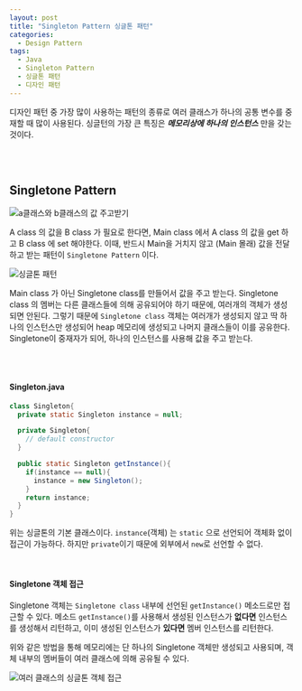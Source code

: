 ```yaml
---
layout: post
title: "Singleton Pattern 싱글톤 패턴"
categories:
  - Design Pattern
tags:
  - Java
  - Singleton Pattern
  - 싱글톤 패턴
  - 디자인 패턴
---
```

디자인 패턴 중 가장 많이 사용하는 패턴의 종류로 여러 클래스가 하나의 공통 변수를 중재할 때 많이 사용된다.
싱글턴의 가장 큰 특징은 ***메모리상에 하나의 인스턴스*** 만을 갖는 것이다.


<br>
<br>


## Singletone Pattern

![a클래스와 b클래스의 값 주고받기](https://i.imgur.com/dhfimPj.png)


A class 의 값을 B class 가 필요로 한다면, Main class 에서 A class 의 값을 get 하고 B class 에 set 해야한다.
이때, 반드시 Main을 거치지 않고 (Main 몰래) 값을 전달하고 받는 패턴이 ```Singletone Pattern``` 이다.


![싱글톤 패턴](https://i.imgur.com/etof3BM.png)

Main class 가 아닌 Singletone class를 만들어서 값을 주고 받는다.
Singletone class 의 멤버는 다른 클래스들에 의해 공유되어야 하기 때문에, 여러개의 객체가 생성되면 안된다.
그렇기 때문에 ```Singletone class``` 객체는 여러개가 생성되지 않고 딱 하나의 인스턴스만 생성되어 heap 메모리에 생성되고 나머지 클래스들이 이를 공유한다.
Singletone이 중재자가 되어, 하나의 인스턴스를 사용해 값을 주고 받는다.

<br><br>


#### Singleton.java
```java
class Singleton{
  private static Singleton instance = null;

  private Singleton{
    // default constructor
  }

  public static Singleton getInstance(){
    if(instance == null){
      instance = new Singleton();
    }
    return instance;
  }
}
```
위는 싱글톤의 기본 클래스이다. ```instance```(객체) 는 ```static``` 으로 선언되어 객체화 없이 접근이 가능하다.
하지만 ```private```이기 때문에 외부에서 ```new```로 선언할 수 없다.

<br>

#### Singletone 객체 접근
Singletone 객체는 ```Singletone class``` 내부에 선언된 ```getInstance()``` 메소드로만 접근할 수 있다.
메소드 ```getInstance()```를 사용해서 생성된 인스턴스가 **없다면** 인스턴스를 생성해서 리턴하고,
이미 생성된 인스턴스가 **있다면** 멤버 인스턴스를 리턴한다.

위와 같은 방법을 통해 메모리에는 단 하나의 Singletone 객체만 생성되고 사용되며, 객체 내부의 멤버들이 여러 클래스에 의해 공유될 수 있다.

![여러 클래스의 싱글톤 객체 접근](https://i.imgur.com/EAwIjs2.png)
